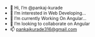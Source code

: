 - 👋 Hi, I’m @pankaj-kurade
- 👀 I’m interested in Web Developing...
- 🌱 I’m currently Working On Angular...
- 💞️ I’m looking to collaborate on Angular
- 📫 pankajkurade316@gmail.com


